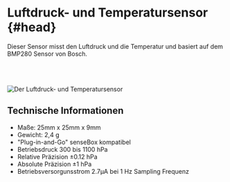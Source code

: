 # Luftdruck- und Temperatursensor {#head}
<div class="description">Dieser Sensor misst den Luftdruck und die Temperatur und basiert auf dem BMP280 Sensor von Bosch. </div>

<div class="line">
    <br>
    <br>
    <br>
</div>

![Der Luftdruck- und Temperatursensor](https://raw.githubusercontent.com/sensebox/books-v2/home/pictures/bmp%20top.png?token=AUIA517J0LclIvpcdrCCvXqTHxLc9hKQks5bFlLpwA%3D%3D)

## Technische Informationen

* Maße: 25mm x 25mm x 9mm
* Gewicht: 2,4 g
* "Plug-in-and-Go" senseBox kompatibel
* Betriebsdruck 300 bis 1100 hPa
* Relative Präzision ±0.12 hPa
* Absolute Präzision ±1 hPa
* Betriebsversorgunsstrom 2.7μA bei 1 Hz Sampling Frequenz
